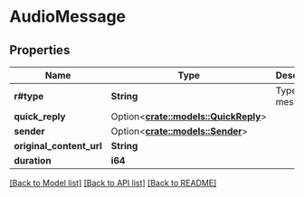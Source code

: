# AudioMessage

## Properties

Name | Type | Description | Notes
------------ | ------------- | ------------- | -------------
**r#type** | **String** | Type of message | 
**quick_reply** | Option<[**crate::models::QuickReply**](QuickReply.md)> |  | [optional]
**sender** | Option<[**crate::models::Sender**](Sender.md)> |  | [optional]
**original_content_url** | **String** |  | 
**duration** | **i64** |  | 

[[Back to Model list]](../README.md#documentation-for-models) [[Back to API list]](../README.md#documentation-for-api-endpoints) [[Back to README]](../README.md)


